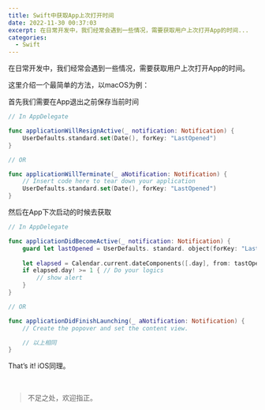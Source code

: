 ```yaml
---
title: Swift中获取App上次打开时间
date: 2022-11-30 00:37:03
excerpt: 在日常开发中，我们经常会遇到一些情况，需要获取用户上次打开App的时间...
categories:
  - Swift
---
```


在日常开发中，我们经常会遇到一些情况，需要获取用户上次打开App的时间。

这里介绍一个最简单的方法，以macOS为例：

首先我们需要在App退出之前保存当前时间

```swift
// In AppDelegate

func applicationWillResignActive(_ notification: Notification) {
	UserDefaults.standard.set(Date(), forKey: "LastOpened") 
}

// OR

func applicationWillTerminate(_ aNotification: Notification) {
    // Insert code here to tear down your application
    UserDefaults.standard.set(Date(), forKey: "LastOpened") 
}
```

然后在App下次启动的时候去获取

```swift
// In AppDelegate

func applicationDidBecomeActive(_ notification: Notification) { 
	guard let lastOpened = UserDefaults. standard. object(forKey: "LastOpened") as? Date else { return }
	
	let elapsed = Calendar.current.dateComponents([.day], from: tastOpened, to: Date()) 
	if elapsed.day! >= 1 { // Do your logics
		// show alert 
	}
}

// OR

func applicationDidFinishLaunching(_ aNotification: Notification) {
    // Create the popover and set the content view.

	// 以上相同
}
```

That’s it! iOS同理。

<br/>

> 不足之处，欢迎指正。
